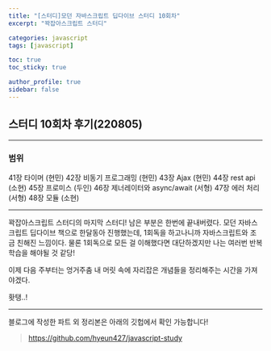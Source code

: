 ```yaml
---
title: "[스터디]모던 자바스크립트 딥다이브 스터디 10회차"
excerpt: "꽉잡아스크립트 스터디"

categories: javascript
tags: [javascript]

toc: true
toc_sticky: true

author_profile: true
sidebar: false
---
```


## 스터디 10회차 후기(220805)

---

### 범위

41장 타이머 (현민)
42장 비동기 프로그래밍 (현민)
43장 Ajax (현민)
44장 rest api (소현)
45장 프로미스 (두인)
46장 제너레이터와 async/await (서형)
47장 에러 처리 (서형)
48장 모듈 (소현)

---

꽉잡아스크립트 스터디의 마지막 스터디! 남은 부분은 한번에 끝내버렸다.
모던 자바스크립트 딥다이브 책으로 한달동아 진행했는데, 1회독을 하고나니까 자바스크립트와 조금 친해진 느낌이다. 물론 1회독으로 모든 걸 이해했다면 대단하겠지만 나는 여러번 반복 학습을 해야될 것 같당!

이제 다음 주부터는 엉거주춤 내 머릿 속에 자리잡은 개념들을 정리해주는 시간을 가져야겠다.

홧탱..!

---

블로그에 작성한 파트 외 정리본은 아래의 깃헙에서 확인 가능합니다!

> https://github.com/hyeun427/javascript-study
